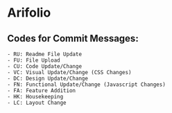 # Arifolio

## Codes for Commit Messages:
    - RU: Readme File Update
    - FU: File Upload
    - CU: Code Update/Change
    - VC: Visual Update/Change (CSS Changes)
    - DC: Design Update/Change
    - FN: Functional Update/Change (Javascript Changes)
    - FA: Feature Addition
    - HK: Housekeeping
    - LC: Layout Change

